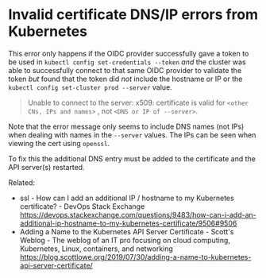 # Invalid certificate DNS/IP errors from Kubernetes

This error only happens if the OIDC provider successfully gave a token to be used in `kubectl config set-credentials --token` *and* the cluster was able to successfully connect to that same OIDC provider to validate the token *but* found that the token did *not* include the hostname or IP or the `kubectl config set-cluster prod --server` value.

> Unable to connect to the server: x509: certificate is valid for `<other CNs, IPs and names>` , not `<DNS or IP of --server>`.

Note that the error message only seems to include DNS names (not IPs) when dealing with names in the `--server` values. The IPs can be seen when viewing the cert using `openssl`.

To fix this the additional DNS entry must be added to the certificate and the API server(s) restarted.

Related:

* ssl - How can I add an additional IP / hostname to my Kubernetes certificate? - DevOps Stack Exchange  
  <https://devops.stackexchange.com/questions/9483/how-can-i-add-an-additional-ip-hostname-to-my-kubernetes-certificate/9506#9506>
* Adding a Name to the Kubernetes API Server Certificate - Scott\'s Weblog - The weblog of an IT pro focusing on cloud computing, Kubernetes, Linux, containers, and networking  
  <https://blog.scottlowe.org/2019/07/30/adding-a-name-to-kubernetes-api-server-certificate/>
